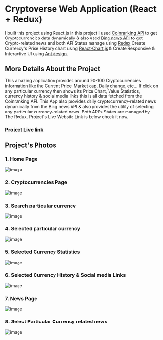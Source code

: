 # Cryptoverse Web Application (React + Redux)
I built this project using React.js in this project I used [Coinranking API](https://rapidapi.com/Coinranking/api/coinranking1/) to get Cryptocurrencies data dynamically & also used [Bing news API](https://rapidapi.com/microsoft-azure-org-microsoft-cognitive-services/api/bing-news-search1) to get Crypto-related news and both API States manage using [Redux](https://redux-toolkit.js.org/) Create Currency's Prise History chart using [React-Chart.js](https://www.npmjs.com/package/react-chartjs-2) & Create Responsive & Interactive UI using [Ant design](https://ant.design/).

## More Details About the Project

This amazing application provides around 90-100 Cryptocurrencies information like the Current Price, Market cap, Daily change, etc... If click on any particular currency then shows its Price Chart, Value Statistics, currency history & social media links this is all data fetched from the Coinranking API. This App also provides daily cryptocurrency-related news dynamically from the Bing news API  & also provides the utility of selecting any particular currency-related  news. Both API's States are managed by The Redux. Project's Live Website Link is below check it now.

### [Project Live link](https://cryptoverse-app-by-gp.netlify.app/)

## Project's Photos

### 1. Home Page
![image](https://user-images.githubusercontent.com/83348870/179364102-8b7f3d35-47ec-4c88-a399-be2499f88dc6.png)

### 2. Cryptocurrencies Page
![image](https://user-images.githubusercontent.com/83348870/179364253-32f24d7b-44ed-4e0a-8e8d-416068cfd397.png)

### 3. Search particular currency
![image](https://user-images.githubusercontent.com/83348870/179364325-3989bfe2-7752-416e-ab3c-84c8ac0e7e16.png)

### 4. Selected particular currency
![image](https://user-images.githubusercontent.com/83348870/179364403-e1e7bbf4-83ac-4138-a1ff-3aa8b36d9839.png)

### 5. Selected Currency Statistics
![image](https://user-images.githubusercontent.com/83348870/179364465-fc8e547e-8cb6-4cc9-bd2b-f6a32aec75b0.png)

### 6. Selected Currency History & Social media Links
![image](https://user-images.githubusercontent.com/83348870/179364577-21b0c305-0bd2-4f41-bef9-7037f976f166.png)

### 7. News Page
![image](https://user-images.githubusercontent.com/83348870/179364605-6efe50b3-de59-4ed1-a792-29e5a7436d34.png)

### 8. Select Particular Currency related news
![image](https://user-images.githubusercontent.com/83348870/179364734-9e799c31-5ce2-4fe7-af9f-809092cb225b.png)

